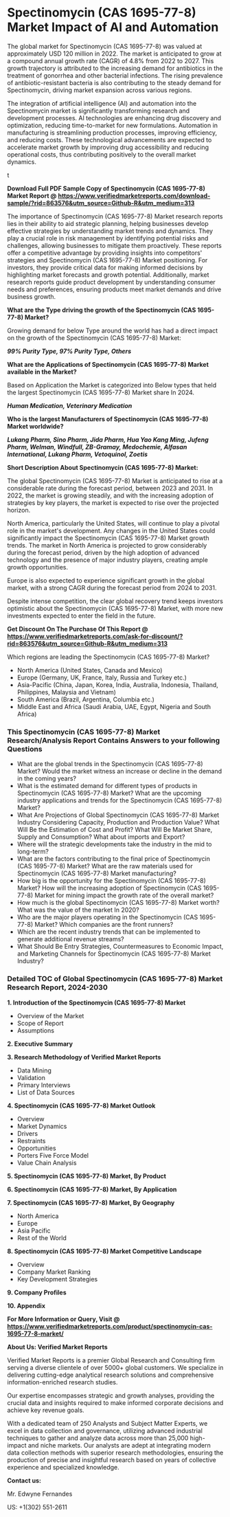 <meta name="title" content="Global Spectinomycin (CAS 1695-77-8) Market Impact of AI and Automation"><meta name="description" content="The global market for Spectinomycin (CAS 1695-77-8) was valued at approximately USD 120 million in 2022. The market is anticipated to grow at a compound annual growth "><meta name="title" content="Spectinomycin (CAS 1695-77-8) Market Size, Share, Scope, Trends, Growth, Opportunities, Analysis, Forecast"><h1>Spectinomycin (CAS 1695-77-8) Market Impact of AI and Automation</h1><p>The global market for Spectinomycin (CAS 1695-77-8) was valued at approximately USD 120 million in 2022. The market is anticipated to grow at a compound annual growth rate (CAGR) of 4.8% from 2022 to 2027. This growth trajectory is attributed to the increasing demand for antibiotics in the treatment of gonorrhea and other bacterial infections. The rising prevalence of antibiotic-resistant bacteria is also contributing to the steady demand for Spectinomycin, driving market expansion across various regions.</p><p>The integration of artificial intelligence (AI) and automation into the Spectinomycin market is significantly transforming research and development processes. AI technologies are enhancing drug discovery and optimization, reducing time-to-market for new formulations. Automation in manufacturing is streamlining production processes, improving efficiency, and reducing costs. These technological advancements are expected to accelerate market growth by improving drug accessibility and reducing operational costs, thus contributing positively to the overall market dynamics.</p>t</p><p id="" class=""><strong>Download Full PDF Sample Copy of Spectinomycin (CAS 1695-77-8) Market Report @ <a href="https://www.verifiedmarketreports.com/download-sample/?rid=863576&utm_source=Github-R&utm_medium=313" target="_blank">https://www.verifiedmarketreports.com/download-sample/?rid=863576&utm_source=Github-R&utm_medium=313</a></strong></p><p>The importance of&nbsp;Spectinomycin (CAS 1695-77-8) Market research reports lies in their ability to aid strategic planning, helping businesses develop effective strategies by understanding market trends and dynamics. They play a crucial role in risk management by identifying potential risks and challenges, allowing businesses to mitigate them proactively. These reports offer a competitive advantage by providing insights into competitors' strategies and Spectinomycin (CAS 1695-77-8) Market positioning. For investors, they provide critical data for making informed decisions by highlighting market forecasts and growth potential. Additionally, market research reports guide product development by understanding consumer needs and preferences, ensuring products meet market demands and drive business growth.</p><p><strong>What are the&nbsp;Type driving the growth of the Spectinomycin (CAS 1695-77-8) Market?</strong></p><p id="" class="">Growing demand for below Type around the world has had a direct impact on the growth of the Spectinomycin (CAS 1695-77-8) Market:</p><em><strong>99% Purity Type, 97% Purity Type, Others</strong></em></p><strong>What are the&nbsp;Applications&nbsp;of Spectinomycin (CAS 1695-77-8) Market available in the Market?</strong></p><p id="" class="">Based on Application the Market is categorized into Below types that held the largest Spectinomycin (CAS 1695-77-8) Market share In 2024.</p><em><strong>Human Medication, Veterinary Medication</strong></em></p><strong>Who is the largest Manufacturers of Spectinomycin (CAS 1695-77-8) Market worldwide?</strong></p><p><em><strong>Lukang Pharm, Sino Pharm, Jida Pharm, Hua Yao Kang Ming, Jufeng Pharm, Welman, Windfull, ZB-Gramay, Medochemie, Alfasan International, Lukang Pharm, Vetoquinol, Zoetis</strong></em></p><p id="" class=""><strong>Short Description About Spectinomycin (CAS 1695-77-8) Market:</strong></p><p>The global Spectinomycin (CAS 1695-77-8) Market is anticipated to rise at a considerable rate during the forecast period, between 2023 and 2031. In 2022, the market is growing steadily, and with the increasing adoption of strategies by key players, the market is expected to rise over the projected horizon.</p><p>North America, particularly the United States, will continue to play a pivotal role in the market's development. Any changes in the United States could significantly impact the Spectinomycin (CAS 1695-77-8) Market growth trends. The market in North America is projected to grow considerably during the forecast period, driven by the high adoption of advanced technology and the presence of major industry players, creating ample growth opportunities.</p><p>Europe is also expected to experience significant growth in the global market, with a strong CAGR during the forecast period from 2024 to 2031.</p><p>Despite intense competition, the clear global recovery trend keeps investors optimistic about the Spectinomycin (CAS 1695-77-8) Market, with more new investments expected to enter the field in the future.</p><p id="" class=""><strong>Get Discount On The Purchase Of This Report @ <a href="https://www.verifiedmarketreports.com/ask-for-discount/?rid=863576&utm_source=Github-R&utm_medium=313" target="_blank">https://www.verifiedmarketreports.com/ask-for-discount/?rid=863576&utm_source=Github-R&utm_medium=313</a></strong></p>Which regions are leading the Spectinomycin (CAS 1695-77-8) Market?</p><ul><li>North America (United States, Canada and Mexico)</li><li>Europe (Germany, UK, France, Italy, Russia and Turkey etc.)</li><li>Asia-Pacific (China, Japan, Korea, India, Australia, Indonesia, Thailand, Philippines, Malaysia and Vietnam)</li><li>South America (Brazil, Argentina, Columbia etc.)</li><li>Middle East and Africa (Saudi Arabia, UAE, Egypt, Nigeria and South Africa)</li></ul><h3 id="" class="">This Spectinomycin (CAS 1695-77-8) Market Research/Analysis Report Contains Answers to your following Questions</h3><ul><li>What are the global trends in the Spectinomycin (CAS 1695-77-8) Market? Would the market witness an increase or decline in the demand in the coming years?</li><li>What is the estimated demand for different types of products in Spectinomycin (CAS 1695-77-8) Market? What are the upcoming industry applications and trends for the Spectinomycin (CAS 1695-77-8) Market?</li><li>What Are Projections of Global Spectinomycin (CAS 1695-77-8) Market Industry Considering Capacity, Production and Production Value? What Will Be the Estimation of Cost and Profit? What Will Be Market Share, Supply and Consumption? What about imports and Export?</li><li>Where will the strategic developments take the industry in the mid to long-term?</li><li>What are the factors contributing to the final price of Spectinomycin (CAS 1695-77-8) Market? What are the raw materials used for Spectinomycin (CAS 1695-77-8) Market manufacturing?</li><li>How big is the opportunity for the Spectinomycin (CAS 1695-77-8) Market? How will the increasing adoption of Spectinomycin (CAS 1695-77-8) Market for mining impact the growth rate of the overall market?</li><li>How much is the global Spectinomycin (CAS 1695-77-8) Market worth? What was the value of the market In 2020?</li><li>Who are the major players operating in the Spectinomycin (CAS 1695-77-8) Market? Which companies are the front runners?</li><li>Which are the recent industry trends that can be implemented to generate additional revenue streams?</li><li>What Should Be Entry Strategies, Countermeasures to Economic Impact, and Marketing Channels for Spectinomycin (CAS 1695-77-8) Market Industry?</li></ul><h3 id="" class="">Detailed TOC of Global Spectinomycin (CAS 1695-77-8) Market Research Report, 2024-2030</h3><p id="" class=""><strong>1. Introduction of the Spectinomycin (CAS 1695-77-8) Market</strong></p><ul><li>Overview of the Market</li><li>Scope of Report</li><li>Assumptions</li></ul><p id="" class=""><strong>2. Executive Summary</strong></p><p id="" class=""><strong>3. Research Methodology of Verified Market Reports</strong></p><ul><li>Data Mining</li><li>Validation</li><li>Primary Interviews</li><li>List of Data Sources</li></ul><p id="" class=""><strong>4. Spectinomycin (CAS 1695-77-8) Market Outlook</strong></p><ul><li>Overview</li><li>Market Dynamics</li><li>Drivers</li><li>Restraints</li><li>Opportunities</li><li>Porters Five Force Model</li><li>Value Chain Analysis</li></ul><p id="" class=""><strong>5. Spectinomycin (CAS 1695-77-8) Market, By Product</strong></p><p id="" class=""><strong>6. Spectinomycin (CAS 1695-77-8) Market, By Application</strong></p><p id="" class=""><strong>7. Spectinomycin (CAS 1695-77-8) Market, By Geography</strong></p><ul><li>North America</li><li>Europe</li><li>Asia Pacific</li><li>Rest of the World</li></ul><p id="" class=""><strong>8. Spectinomycin (CAS 1695-77-8) Market Competitive Landscape</strong></p><ul><li>Overview</li><li>Company Market Ranking</li><li>Key Development Strategies</li></ul><p id="" class=""><strong>9. Company Profiles</strong></p><p id="" class=""><strong>10. Appendix</strong></p><p id="" class=""><strong>For More Information or Query, Visit @ <a href="https://www.verifiedmarketreports.com/product/spectinomycin-cas-1695-77-8-market/" target="_blank">https://www.verifiedmarketreports.com/product/spectinomycin-cas-1695-77-8-market/</a></strong></p><p id="" class=""><strong>About Us: Verified Market Reports</strong></p><p id="" class="">Verified Market Reports is a premier Global Research and Consulting firm serving a diverse clientele of over 5000+ global customers. We specialize in delivering cutting-edge analytical research solutions and comprehensive information-enriched research studies.</p><p id="" class="">Our expertise encompasses strategic and growth analyses, providing the crucial data and insights required to make informed corporate decisions and achieve key revenue goals.</p><p id="" class="">With a dedicated team of 250 Analysts and Subject Matter Experts, we excel in data collection and governance, utilizing advanced industrial techniques to gather and analyze data across more than 25,000 high-impact and niche markets. Our analysts are adept at integrating modern data collection methods with superior research methodologies, ensuring the production of precise and insightful research based on years of collective experience and specialized knowledge.</p><p id="" class=""><strong>Contact us:</strong></p><p id="" class="">Mr. Edwyne Fernandes</p><p id="" class="">US: +1(302) 551-2611</p>